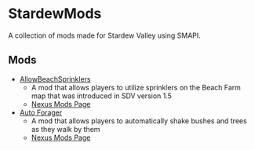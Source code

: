 # StardewMods

A collection of mods made for Stardew Valley using SMAPI.

## Mods

- [AllowBeachSprinklers](./src/AllowBeachSprinklers)
    - A mod that allows players to utilize sprinklers on the Beach Farm map that was introduced in SDV version 1.5
    - [Nexus Mods Page](https://www.nexusmods.com/stardewvalley/mods/7629)
- [Auto Forager](./src/AutoForager)
    - A mod that allows players to automatically shake bushes and trees as they walk by them
    - [Nexus Mods Page](https://www.nexusmods.com/stardewvalley/mods/7736)
